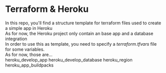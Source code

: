 # Terraform & Heroku

In this repo, you'll find a structure template for terraform files used to create a simple app in Heroku
<br>
As for now, the Heroku project only contain an base app and a database integration
<br>
In order to use this as template, you need to specify a <i>terraform.tfvars</i> file for some variables. 
<br>
As for now, those are...
<br>
    heroku_develop_app
    heroku_develop_database
    heroku_region
    heroku_app_buildpacks
